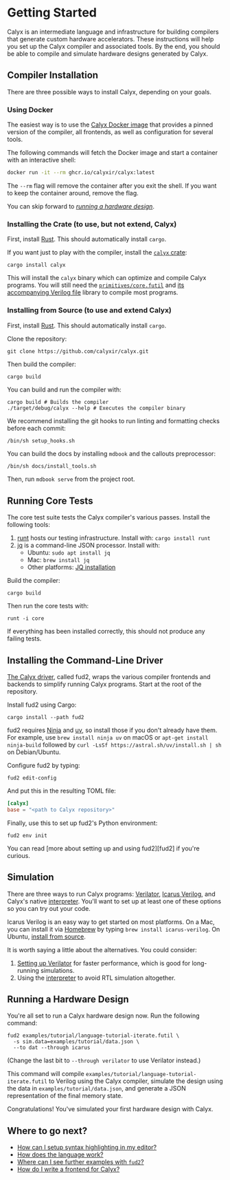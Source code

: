 # Getting Started

Calyx is an intermediate language and infrastructure for building compilers
that generate custom hardware accelerators.
These instructions will help you set up the Calyx compiler and associated
tools.
By the end, you should be able to compile and simulate hardware designs
generated by Calyx.

## Compiler Installation

There are three possible ways to install Calyx, depending on your goals.

### Using Docker

The easiest way is to use the [Calyx Docker image][calyx-docker] that provides a pinned version of the compiler, all frontends, as well as configuration for several tools.

The following commands will fetch the Docker image and start a container with an interactive shell:

```sh
docker run -it --rm ghcr.io/calyxir/calyx:latest
```

The `--rm` flag will remove the container after you exit the shell. If you want to keep the container around, remove the flag.

You can skip forward to [*running a hardware design*][hw-design].

### Installing the Crate (to use, but not extend, Calyx)

First, install [Rust][rust].
This should automatically install `cargo`.

If you want just to play with the compiler, install the [`calyx` crate][calyx-crate]:

```
cargo install calyx
```

This will install the `calyx` binary which can optimize and compile Calyx programs. You will still need the [`primitives/core.futil`][core-lib] and [its accompanying Verilog file](https://github.com/calyxir/calyx/blob/master/primitives/core.sv) library to compile most programs.

### Installing from Source (to use and extend Calyx)

First, install [Rust][rust].
This should automatically install `cargo`.

Clone the repository:

```
git clone https://github.com/calyxir/calyx.git
```

Then build the compiler:

```
cargo build
```

You can build and run the compiler with:

```
cargo build # Builds the compiler
./target/debug/calyx --help # Executes the compiler binary
```

We recommend installing the git hooks to run linting and formatting checks before each commit:

```shell
/bin/sh setup_hooks.sh
```

You can build the docs by installing `mdbook` and the callouts preprocessor:

```sh
/bin/sh docs/install_tools.sh
```

Then, run `mdbook serve` from the project root.

## Running Core Tests

The core test suite tests the Calyx compiler's various passes.
Install the following tools:

  1. [runt][] hosts our testing infrastructure. Install with:
  `cargo install runt`
  2. [jq][] is a command-line JSON processor. Install with:
     * Ubuntu: `sudo apt install jq`
     * Mac: `brew install jq`
     * Other platforms: [JQ installation][jq-install]

Build the compiler:

```
cargo build
```

Then run the core tests with:

```
runt -i core
```

If everything has been installed correctly, this should not produce any failing
tests.

## Installing the Command-Line Driver

[The Calyx driver](./running-calyx/fud2), called fud2, wraps the various compiler frontends and
backends to simplify running Calyx programs.
Start at the root of the repository.

Install fud2 using Cargo:

    cargo install --path fud2

fud2 requires [Ninja][] and [uv][], so install those if you don't already have them.
For example, use `brew install ninja uv` on macOS or `apt-get install ninja-build` followed by `curl -LsSf https://astral.sh/uv/install.sh | sh` on Debian/Ubuntu.

Configure fud2 by typing:

    fud2 edit-config

And put this in the resulting TOML file:

```toml
[calyx]
base = "<path to Calyx repository>"
```

Finally, use this to set up fud2's Python environment:

    fud2 env init

You can read [more about setting up and using fud2][fud2] if you're curious.

[ninja]: https://ninja-build.org/manual.html
[uv]: https://docs.astral.sh/uv/

## Simulation

There are three ways to run Calyx programs:
[Verilator][], [Icarus Verilog][], and Calyx's native [interpreter][].
You'll want to set up at least one of these options so you can try out your code.

Icarus Verilog is an easy way to get started on most platforms.
On a Mac, you can install it via [Homebrew][] by typing `brew install icarus-verilog`.
On Ubuntu, [install from source][icarus-install-source].

It is worth saying a little about the alternatives.
You could consider:

1. [Setting up Verilator][fud-verilator] for faster performance, which is good for long-running simulations.
2. Using the [interpreter][] to avoid RTL simulation altogether.

## Running a Hardware Design

You're all set to run a Calyx hardware design now. Run the following command:

```
fud2 examples/tutorial/language-tutorial-iterate.futil \
  -s sim.data=examples/tutorial/data.json \
  --to dat --through icarus
```

(Change the last bit to `--through verilator` to use Verilator instead.)

This command will compile `examples/tutorial/language-tutorial-iterate.futil` to Verilog
using the Calyx compiler, simulate the design using the data in `examples/tutorial/data.json`, and generate a JSON representation of the
final memory state.

Congratulations! You've simulated your first hardware design with Calyx.

## Where to go next?

* [How can I setup syntax highlighting in my editor?](./tools/editor-highlighting.md)
* [How does the language work?](./tutorial/language-tut.md)
* [Where can I see further examples with `fud2`?](./running-calyx/fud2#general-use)
* [How do I write a frontend for Calyx?](./tutorial/frontend-tut.md)

[rust]: https://doc.rust-lang.org/cargo/getting-started/installation.html
[runt]: https://github.com/rachitnigam/runt
[verilator]: https://www.veripool.org/wiki/verilator
[icarus verilog]: http://iverilog.icarus.com
[jq]: https://stedolan.github.io/jq/
[jq-install]: https://stedolan.github.io/jq/
[flit]: https://flit.readthedocs.io/en/latest/
[interpreter]: ./running-calyx/interpreter.md
[homebrew]: https://brew.sh
[fud-icarus]: ./running-calyx/fud/index.md#icarus-verilog
[fud-verilator]: ./running-calyx/fud/index.md#verilator
[icarus-install-source]: https://iverilog.fandom.com/wiki/Installation_Guide#Installation_From_Source
[calyx-crate]: https://crates.io/crates/calyx
[core-lib]: https://github.com/calyxir/calyx/blob/master/primitives/core.futil
[calyx-docker]: https://github.com/calyxir/calyx/pkgs/container/calyx
[hw-design]: ./intro.md#running-a-hardware-design
